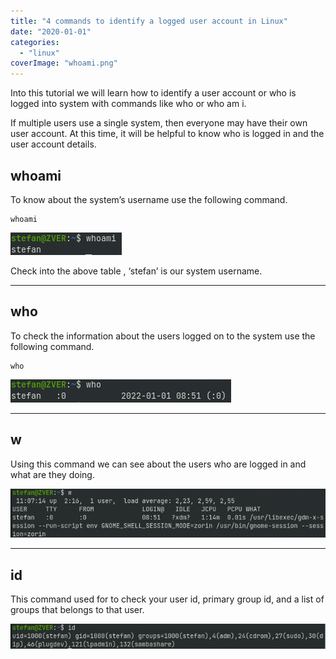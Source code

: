 ```yaml
---
title: "4 commands to identify a logged user account in Linux"
date: "2020-01-01"
categories: 
  - "linux"
coverImage: "whoami.png"
---
```


Into this tutorial we will learn how to identify a user account or who is logged into system with commands like who or who am i.

If multiple users use a single system, then everyone may have their own user account. At this time, it will be helpful to know who is logged in and the user account details.

## whoami

To know about the system’s username use the following command.

```
whoami
```

![](images/image-10.png)

Check into the above table , ‘stefan’ is our system username.

* * *

## who

To check the information about the users logged on to the system use the following command.

```
who
```

![](images/image-11.png)

* * *

## w

Using this command we can see about the users who are logged in and what are they doing.

![](images/image-12.png)

* * *

## id

This command used for to check your user id, primary group id, and a list of groups that belongs to that user.

![](images/image-13.png)
